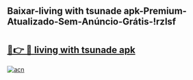 
## Baixar-living with tsunade apk-Premium-Atualizado-Sem-Anúncio-Grátis-!rzlsf

# <h2><a href="https://andorid.site?title=living_with_tsunade_apk&ref=27">🔗👉 🔴 living with tsunade apk</a></h2>

[![acn](https://github.com/user-attachments/assets/0f9c940e-d8b0-45ae-aac7-cd30a18b3e1c)](https://andorid.site?title=living_with_tsunade_apk&ref=27)

